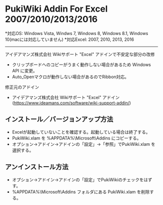 # PukiWiki Addin For Excel 2007/2010/2013/2016 
*対応OS: Windows Vista, Windws 7, Windows 8, Windows 8.1, Windows 10(macには対応していません)
*対応Excel: 2007, 2010, 2013, 2016

---
アイデアマンズ株式会社 Wikiサポート "Excel" アドインで不安定な部分の改修

* クリップボードへのコピーがうまく動作しない場合があるため Windows API に変更。
* Auto_Openマクロが動作しない場合があるのでRibbon対応。

修正元のアドイン
* アイデアマンズ株式会社 Wikiサポート "Excel" アドイン(https://www.ideamans.com/software/wiki-support-addin/)

## インストール／バージョンアップ方法
* Excelが起動していないことを確認する。起動している場合は終了する。
* PukiWiki.xlam を %APPDATA%\Microsoft\Addins にコピーする。
* オプション→アドイン→アドインの「設定」→「参照」でPukiWiki.xlam を選択する。

## アンインストール方法
* オプション→アドイン→アドインの「設定」でPukiWikiのチェックをはずす。
* %APPDATA%\Microsoft\Addins フォルダにある PukiWiki.xlam を削除する。


